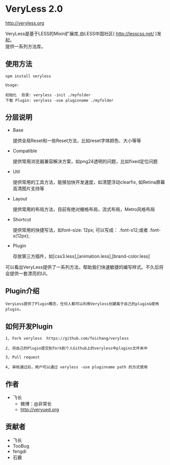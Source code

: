 # VeryLess 2.0
http://veryless.org

VeryLess是基于LESS的Mixin扩展库,由LESS中国社区( http://lesscss.net/ )发起。<br>
提供一系列方法库。

## 使用方法
	
	npm install veryless

	Usage:

	初始化  目录: veryless -init ./myfolder
	下载 Plugin: veryless -use pluginname ./myfolder

## 分层说明

*  Base        

	提供全局Reset和一些Reset方法，比如reset字体颜色、大小等等
*  Compatible

	提供常用浏览器兼容解决方案，如png24透明的问题，比如fixed定位问题
*  Util

	提供常用的工具方法，能够加快开发速度，如清楚浮动clearfix, 如Retina屏幕高清图片支持等
*  Layout

	提供常用的布局方法，目前有绝对栅格布局，流式布局，Metro风格布局

*  Shortcut

	提供常用的快捷写法，如font-size: 12px; 可以写成： .font-s12;或者 .font-s(12px);
*  Plugin
	
	存放第三方插件，如[css3.less],[animation.less],[brand-color.less]

可以看出VeryLess提供了一系列方法，帮助我们快速敏捷的编写样式。不久后将会提供一套漂亮的UI。

## Plugin介绍

	VeryLess提供了Plugin概念，任何人都可以利用Veryless创建属于自己的plugin&使用plugin。

## 如何开发Plugin

	1, Fork veryless  https://github.com/feichang/veryless

	2, 将自己的Plugin提交到fork到个人Github上的veryless中plugins文件夹中

	3, Pull request

	4, 审核通过后，用户可以通过 veryless -use pluginname path 的方式使用

## 作者

* 飞长
	* 微博：@非常长
	* http://veryued.org

## 贡献者

* 飞长
* TooBug
* fengdi
* 石霸
